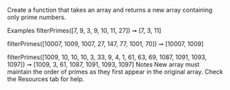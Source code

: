 Create a function that takes an array and returns a new array containing only prime numbers.

Examples
filterPrimes([7, 9, 3, 9, 10, 11, 27]) ➞ [7, 3, 11]

filterPrimes([10007, 1009, 1007, 27, 147, 77, 1001, 70]) ➞ [10007, 1009]

filterPrimes([1009, 10, 10, 10, 3, 33, 9, 4, 1, 61, 63, 69, 1087, 1091, 1093, 1097]) ➞ [1009, 3, 61, 1087, 1091, 1093, 1097]
Notes
New array must maintain the order of primes as they first appear in the original array.
Check the Resources tab for help.
